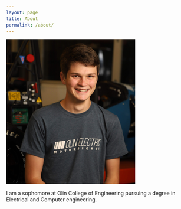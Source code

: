 ```yaml
---
layout: page
title: About
permalink: /about/
---
```


<img src="assets/profile.jpg" width="350">

I am a sophomore at Olin College of Engineering pursuing a degree in Electrical and Computer
engineering.

